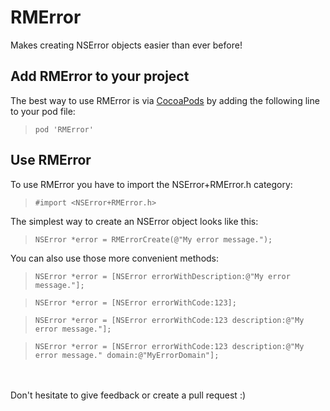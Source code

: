 # RMError
Makes creating NSError objects easier than ever before!

## Add RMError to your project
The best way to use RMError is via [CocoaPods](https://cocoapods.org/) by adding the following line to your pod file:
>     pod 'RMError'

## Use RMError
To use RMError you have to import the NSError+RMError.h category:
>     #import <NSError+RMError.h>

The simplest way to create an NSError object looks like this:
>     NSError *error = RMErrorCreate(@"My error message.");

You can also use those more convenient methods:
>     NSError *error = [NSError errorWithDescription:@"My error message."];

>     NSError *error = [NSError errorWithCode:123];

>     NSError *error = [NSError errorWithCode:123 description:@"My error message."];

>     NSError *error = [NSError errorWithCode:123 description:@"My error message." domain:@"MyErrorDomain"];

<br />
<br />
Don't hesitate to give feedback or create a pull request :)
